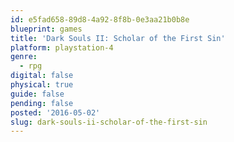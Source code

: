 ```yaml
---
id: e5fad658-89d8-4a92-8f8b-0e3aa21b0b8e
blueprint: games
title: 'Dark Souls II: Scholar of the First Sin'
platform: playstation-4
genre:
  - rpg
digital: false
physical: true
guide: false
pending: false
posted: '2016-05-02'
slug: dark-souls-ii-scholar-of-the-first-sin
---
```

